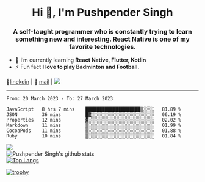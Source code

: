 <h1 align="center">Hi 👋, I'm Pushpender Singh</h1>
<h3 align="center">A self-taught programmer who is constantly trying to learn something new and interesting. React Native is one of my favorite technologies.</h3>

- 🌱 I’m currently learning **React Native, Flutter, Kotlin**
- ⚡ Fun fact **I love to play Badminton and Football.**

👔[linekdin](https://www.linkedin.com/in/pushpender-singh-240061202/) | 📧 [mail](mailto:pushpendersingh694@gmail.com) | ![](https://komarev.com/ghpvc/?username=pushpender-singh-ap&color=blue)


---

<!--START_SECTION:waka-->

```text
From: 20 March 2023 - To: 27 March 2023

JavaScript   8 hrs 7 mins    ████████████████████▒░░░░   81.89 %
JSON         36 mins         █▓░░░░░░░░░░░░░░░░░░░░░░░   06.19 %
Properties   12 mins         ▓░░░░░░░░░░░░░░░░░░░░░░░░   02.02 %
Markdown     11 mins         ▒░░░░░░░░░░░░░░░░░░░░░░░░   01.99 %
CocoaPods    11 mins         ▒░░░░░░░░░░░░░░░░░░░░░░░░   01.88 %
Ruby         10 mins         ▒░░░░░░░░░░░░░░░░░░░░░░░░   01.84 %
```

<!--END_SECTION:waka-->

<img align="left" src="https://github-readme-streak-stats.herokuapp.com/?user=pushpender-singh-ap&theme=dark" /></br>
![Pushpender Singh's github stats](https://github-readme-stats.vercel.app/api?username=pushpender-singh-ap&show_icons=true&theme=radical&count_private=true)</br>
[![Top Langs](https://github-readme-stats.vercel.app/api/top-langs/?username=pushpender-singh-ap&theme=radical)](https://github.com/pushpender-singh-ap/github-readme-stats)

[![trophy](https://github-profile-trophy.vercel.app/?username=pushpender-singh-ap&theme=radical)](https://github.com/pushpender-singh-ap/pushpender-singh-ap)
